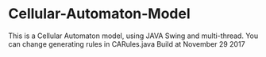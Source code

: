 # Cellular-Automaton-Model
This is a Cellular Automaton model, using JAVA Swing and multi-thread. You can change generating rules in CARules.java
Build at November 29 2017
